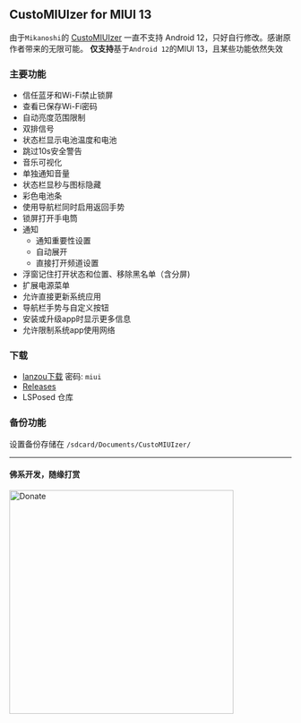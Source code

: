 ## CustoMIUIzer for MIUI 13
由于`Mikanoshi`的 [CustoMIUIzer](code.highspec.ru/Mikanoshi/CustoMIUIzer) 一直不支持 Android 12，只好自行修改。感谢原作者带来的无限可能。
**仅支持**基于`Android 12`的MIUI 13，且某些功能依然失效

### 主要功能
* 信任蓝牙和Wi-Fi禁止锁屏
* 查看已保存Wi-Fi密码
* 自动亮度范围限制
* 双排信号
* 状态栏显示电池温度和电池
* 跳过10s安全警告
* 音乐可视化
* 单独通知音量
* 状态栏显秒与图标隐藏
* 彩色电池条
* 使用导航栏同时启用返回手势
* 锁屏打开手电筒
* 通知
  * 通知重要性设置
  * 自动展开
  * 直接打开频道设置
* 浮窗记住打开状态和位置、移除黑名单（含分屏)
* 扩展电源菜单
* 允许直接更新系统应用
* 导航栏手势与自定义按钮
* 安装或升级app时显示更多信息
* 允许限制系统app使用网络

### 下载
* [lanzou下载](https://tpsx.lanzouv.com/b021ly4gj)
密码: `miui`
* [Releases](https://github.com/MonwF/customiuizer/releases)
* LSPosed 仓库

### 备份功能
设置备份存储在 `/sdcard/Documents/CustoMIUIzer/`

------
#### 佛系开发，随缘打赏

<img src="https://user-images.githubusercontent.com/1267050/193435662-74af0ec4-80c1-4c38-99ef-ed43e1862db6.JPG" alt="Donate" width="400"/>
